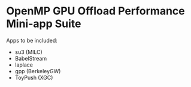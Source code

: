 # OpenMP GPU Offload Performance Mini-app Suite

Apps to be included:
* su3 (MILC)
* BabelStream
* laplace
* gpp (BerkeleyGW)
* ToyPush (XGC)
